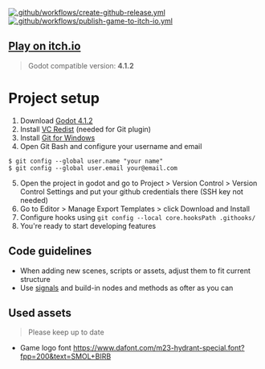 [![.github/workflows/create-github-release.yml](https://github.com/matiduda/big-birb-run/actions/workflows/create-github-release.yml/badge.svg)](https://github.com/matiduda/big-birb-run/actions/workflows/create-github-release.yml) [![.github/workflows/publish-game-to-itch-io.yml](https://github.com/matiduda/big-birb-run/actions/workflows/publish-game-to-itch-io.yml/badge.svg)](https://github.com/matiduda/big-birb-run/actions/workflows/publish-game-to-itch-io.yml)

## [Play on itch.io](https://tanczmy.itch.io/big-birb-run)

> Godot compatible version: **4.1.2**

# Project setup

1. Download [Godot 4.1.2](https://github.com/godotengine/godot/releases/download/4.1.2-stable/Godot_v4.1.2-stable_win64.exe.zip)
2. Install [VC Redist](https://learn.microsoft.com/en-GB/cpp/windows/latest-supported-vc-redist?view=msvc-170) (needed for Git plugin)
3. Install [Git for Windows](https://gitforwindows.org/)
4. Open Git Bash and configure your username and email
```
$ git config --global user.name "your name"
$ git config --global user.email your@email.com
```
5. Open the project in godot and go to Project > Version Control > Version Control Settings and put your github credentials there (SSH key not needed)
6. Go to Editor > Manage Export Templates > click Download and Install
7. Configure hooks using `git config --local core.hooksPath .githooks/`
8. You're ready to start developing features

## Code guidelines

- When adding new scenes, scripts or assets, adjust them to fit current structure
- Use [signals](https://www.youtube.com/watch?v=NK_SYVO7lMA) and build-in nodes and methods as ofter as you can

## Used assets

> Please keep up to date

- Game logo font https://www.dafont.com/m23-hydrant-special.font?fpp=200&text=SMOL+BIRB
